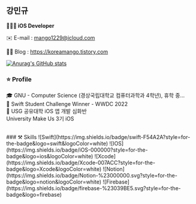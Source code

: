 ## 강민규

**🧑🏻‍💻 iOS Developer**

✉️ E-mail : mango1229@icloud.com

✍🏻 Blog   : https://koreamango.tistory.com

[![Anurag's GitHub stats](https://github-readme-stats.vercel.app/api?username=KoreaMango)](https://github.com/anuraghazra/github-readme-stats)

### ⭐️ Profile
🎓 GNU - Computer Science (경상국립대학교 컴퓨터과학과 4학년), 휴학 중...
<br/>
🥇 Swift Student Challenge Winner - WWDC 2022
<br/>
🌱 USG 공유대학 iOS 앱 개발 심화반
<br/>
University Make Us 3기 iOS
<br/>

<br/>
### ⚒ Skills
![Swift](https://img.shields.io/badge/swift-F54A2A?style=for-the-badge&logo=swift&logoColor=white)
![IOS](https://img.shields.io/badge/iOS-000000?style=for-the-badge&logo=ios&logoColor=white)
![Xcode](https://img.shields.io/badge/Xcode-007ACC?style=for-the-badge&logo=Xcode&logoColor=white)
![Notion](https://img.shields.io/badge/Notion-%23000000.svg?style=for-the-badge&logo=notion&logoColor=white)
![Firebase](https://img.shields.io/badge/firebase-%23039BE5.svg?style=for-the-badge&logo=firebase)

